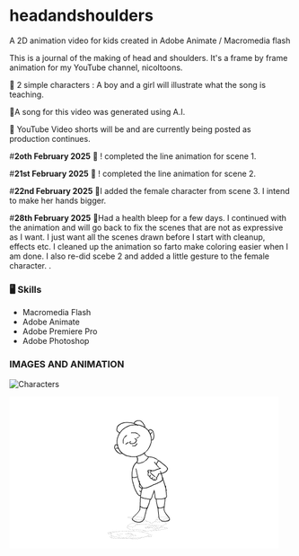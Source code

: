 # headandshoulders
A 2D animation video for kids created in Adobe Animate / Macromedia flash

This is a journal of the making of head and shoulders. It's a frame by frame animation for my YouTube channel, nicoltoons.

🌱 2 simple characters : A boy and a girl will illustrate what the song is teaching.

🌱A song for this video was generated using A.I.

🌱 YouTube Video shorts will be and are currently being posted as production continues.

#**2oth February 2025**
🌱 ! completed the line animation for scene 1.


#**21st February 2025**
🌱 ! completed the line animation for scene 2.

#**22nd February 2025**
🌱I added the female character from scene 3. I intend to make her hands bigger. 

#**28th February 2025**
🌱Had a health bleep for a few days. I continued with the animation and will go back to fix the scenes that are not as expressive as I want. I just want all the scenes drawn before I start with cleanup, effects etc. I cleaned up the animation so farto make coloring easier when I am done. I also re-did scebe 2 and added a little gesture to the female character.
.
### 🖥 Skills

- Macromedia Flash
- Adobe Animate
- Adobe Premiere Pro
- Adobe Photoshop



### IMAGES AND ANIMATION
![Characters ](https://github.com/nicoltoons/headandshoulders/blob/main/character%20ref.png)

![Scene 1 ](https://github.com/nicoltoons/Head-And-Shoulders-Children-Animation/blob/main/headshoulders.gif)





